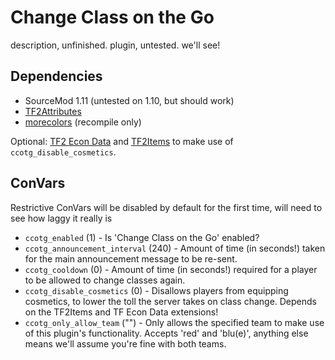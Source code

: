# Change Class on the Go
description, unfinished. plugin, untested. we'll see!

## Dependencies
- SourceMod 1.11 (untested on 1.10, but should work)
- [TF2Attributes](https://forums.alliedmods.net/showthread.php?t=210221)
- [morecolors](https://forums.alliedmods.net/showthread.php?t=185016) (recompile only)

Optional: [TF2 Econ Data](https://forums.alliedmods.net/showthread.php?t=315011) and [TF2Items](https://forums.alliedmods.net/showthread.php?p=1050170) to make use of `ccotg_disable_cosmetics`.

## ConVars
Restrictive ConVars will be disabled by default for the first time, will need to see how laggy it really is

- `ccotg_enabled` (1) - Is 'Change Class on the Go' enabled?
- `ccotg_announcement_interval` (240) - Amount of time (in seconds!) taken for the main announcement message to be re-sent.
- `ccotg_cooldown` (0) - Amount of time (in seconds!) required for a player to be allowed to change classes again.
- `ccotg_disable_cosmetics` (0) - Disallows players from equipping cosmetics, to lower the toll the server takes on class change. Depends on the TF2Items and TF Econ Data extensions!
- `ccotg_only_allow_team` ("") - Only allows the specified team to make use of this plugin's functionality. Accepts 'red' and 'blu(e)', anything else means we'll assume you're fine with both teams.
